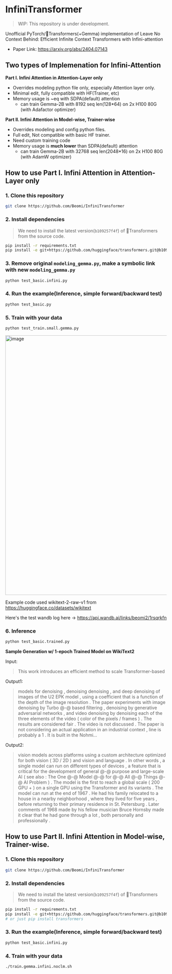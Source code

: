 # InfiniTransformer

> WIP: This repository is under development.

Unofficial PyTorch/🤗Transformers(+Gemma) implementation of Leave No Context Behind: Efficient Infinite Context Transformers with Infini-attention

- Paper Link: https://arxiv.org/abs/2404.07143

## Two types of Implemenation for Infini-Attention

**Part I. Infini Attention in Attention-Layer only**

- Overrides modeling python file only, especially Attention layer only.
- Minimal edit, fully compatible with HF(Trainer, etc)
- Memory usage is ~eq with SDPA(default) attention
  - can train Gemma-2B with 8192 seq len(128*64) on 2x H100 80G (with Adafactor optimizer)

**Part II. Infini Attention in Model-wise, Trainer-wise**

- Overrides modeling and config python files.
- Full edit, Not compatible with basic HF trainer.
- Need custom training code
- Memory usage is **much lower** than SDPA(default) attention
  - can train Gemma-2B with 32768 seq len(2048*16) on 2x H100 80G (with AdamW optimizer)

## How to use Part I. Infini Attention in Attention-Layer only

### 1. Clone this repository

```bash
git clone https://github.com/Beomi/InfiniTransformer
```

### 2. Install dependencies

> We need to install the latest version(`b109257f4f`) of 🤗Transformers from the source code.

```bash
pip install -r requirements.txt
pip install -e git+https://github.com/huggingface/transformers.git@b109257f4f#egg=transformers
```

### 3. Remove original `modeling_gemma.py`, make a symbolic link with new `modeling_gemma.py`

```bash
python test_basic.infini.py
```

### 4. Run the example(Inference, simple forward/backward test)

```bash
python test_basic.py
```

### 5. Train with your data

```bash
python test_train.small.gemma.py
```

<img width="808" alt="image" src="https://github.com/Beomi/InfiniTransformer/assets/11323660/c3cb7b1e-531c-4652-a5de-fcf36b1c03bc">

Example code used wikitext-2-raw-v1 from https://huggingface.co/datasets/wikitext

Here's the test wandb log here -> https://api.wandb.ai/links/beomi2/1rsqrkfn

### 6. Inference

```bash
python test_basic.trained.py
```

**Sample Generation w/ 1-epoch Trained Model on WikiText2**

Input:

> This work introduces an efficient method to scale Transformer-based

Output1:

> models for denoising , denoising denoising , and deep denoising of images of the U2 EPK model , using a coefficient that is a function of the depth of the image resolution . The paper experiments with image denoising by Turbo @-@ based filtering , denoising by generative adversarial networks , and video denoising by denoising each of the three elements of the video ( color of the pixels / frames ) . The results are considered fair . The video is not discussed . The paper is not considering an actual application in an industrial context ,  line is probably a 1 . It is built in the Nohmi…

Output2:

> vision models across platforms using a custom architecture optimized for both vision ( 3D / 2D ) and vision and language . In other words , a single model can run on different types of devices , a feature that is critical for the development of general @-@ purpose and large-scale AI ( see also : The One @-@ Model @-@ for @-@ All @-@ Things @-@ AI Problem ) . The model is the first to reach a global scale ( 200 GPU + ) on a single GPU using the Transformer and its variants . The model can run at the end of 1967 . He had his family relocated to a house in a nearby neighborhood , where they lived for five years , before returning to their primary residence in St. Petersburg . Later comments of 1968 made by his fellow musician Bruce Hornsby made it clear that he had gone through a lot , both personally and professionally .

## How to use Part II. Infini Attention in Model-wise, Trainer-wise.

### 1. Clone this repository

```bash
git clone https://github.com/Beomi/InfiniTransformer
```

### 2. Install dependencies

> We need to install the latest version(`b109257f4f`) of 🤗Transformers from the source code.

```bash
pip install -r requirements.txt
pip install -e git+https://github.com/huggingface/transformers.git@b109257f4f#egg=transformers
# or just pip install transformers
```

### 3. Run the example(Inference, simple forward/backward test)

```bash
python test_basic.infini.py
```

### 4. Train with your data

```bash
./train.gemma.infini.noclm.sh
```
